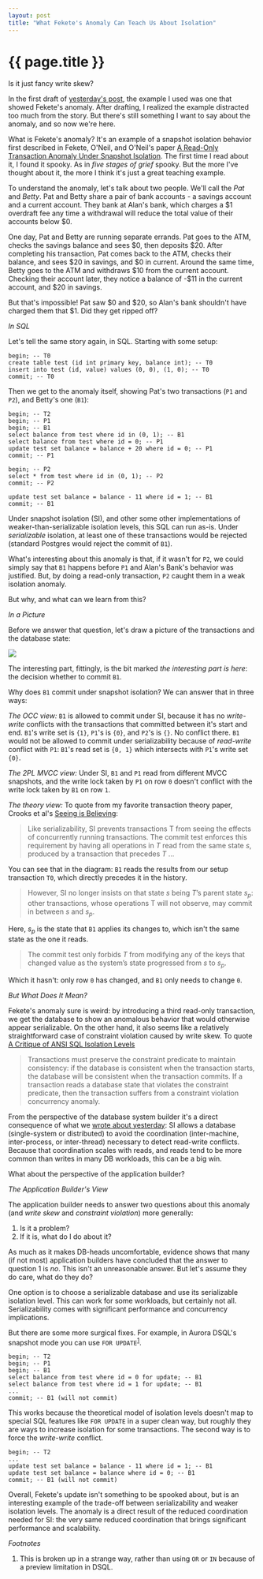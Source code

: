 ```yaml
---
layout: post
title: "What Fekete's Anomaly Can Teach Us About Isolation"
---
```


{{ page.title }}
================

<link rel="stylesheet" href="https://cdnjs.cloudflare.com/ajax/libs/prism/1.29.0/themes/prism.min.css">
<script src="https://cdnjs.cloudflare.com/ajax/libs/prism/1.29.0/prism.min.js"></script>
<script src="https://cdnjs.cloudflare.com/ajax/libs/prism/1.29.0/components/prism-sql.min.js"></script>

<script>
  MathJax = {
    tex: {inlineMath: [['$', '$'], ['\\(', '\\)']],
    processEscapes: true}
  };
</script>
<script id="MathJax-script" async src="https://cdn.jsdelivr.net/npm/mathjax@3/es5/tex-mml-chtml.js"></script>

<p class="meta">Is it just fancy write skew?</p>

In the first draft of [yesterday's post](https://brooker.co.za/blog/2025/02/04/versioning.html), the example I used was one that showed Fekete's anomaly. After drafting, I realized the example distracted too much from the story. But there's still something I want to say about the anomaly, and so now we're here.

What is Fekete's anomaly? It's an example of a snapshot isolation behavior first described in Fekete, O'Neil, and O'Neil's paper [A Read-Only Transaction Anomaly Under Snapshot Isolation](https://dl.acm.org/doi/abs/10.1145/1031570.1031573). The first time I read about it, I found it spooky. As in *five stages of grief* spooky. But the more I've thought about it, the more I think it's just a great teaching example.

To understand the anomaly, let's talk about two people. We'll call the *Pat* and *Betty*. Pat and Betty share a pair of bank accounts - a savings account and a current account. They bank at Alan's bank, which charges a \$1 overdraft fee any time a withdrawal will reduce the total value of their accounts below \$0.

One day, Pat and Betty are running separate errands. Pat goes to the ATM, checks the savings balance and sees \$0, then deposits \$20. After completing his transaction, Pat comes back to the ATM, checks their balance, and sees \$20 in savings, and \$0 in current. Around the same time, Betty goes to the ATM and withdraws \$10 from the current account. Checking their account later, they notice a balance of -\$11 in the current account, and \$20 in savings.

But that's impossible! Pat saw \$0 and \$20, so Alan's bank shouldn't have charged them that \$1. Did they get ripped off?

*In SQL*

Let's tell the same story again, in SQL. Starting with some setup:

<pre><code class="language-sql">begin; -- T0
create table test (id int primary key, balance int); -- T0
insert into test (id, value) values (0, 0), (1, 0); -- T0
commit; -- T0
</code></pre>

Then we get to the anomaly itself, showing Pat's two transactions (`P1` and `P2`), and Betty's one (`B1`):

<pre><code class="language-sql">begin; -- T2
begin; -- P1
begin; -- B1
select balance from test where id in (0, 1); -- B1
select balance from test where id = 0; -- P1
update test set balance = balance + 20 where id = 0; -- P1
commit; -- P1

begin; -- P2
select * from test where id in (0, 1); -- P2
commit; -- P2

update test set balance = balance - 11 where id = 1; -- B1
commit; -- B1
</code></pre>

Under snapshot isolation (SI), and other some other implementations of weaker-than-serializable isolation levels, this SQL can run as-is. Under *serializable* isolation, at least one of these transactions would be rejected (standard Postgres would reject the commit of `B1`).

What's interesting about this anomaly is that, if it wasn't for `P2`, we could simply say that `B1` happens before `P1` and Alan's Bank's behavior was justified. But, by doing a read-only transaction, `P2` caught them in a weak isolation anomaly.

But why, and what can we learn from this?

*In a Picture*

Before we answer that question, let's draw a picture of the transactions and the database state:

![](/blog/images/feketes_anomaly.svg)

The interesting part, fittingly, is the bit marked *the interesting part is here*: the decision whether to commit `B1`.

Why does `B1` commit under snapshot isolation? We can answer that in three ways:

*The OCC view:* `B1` is allowed to commit under SI, because it has no *write-write* conflicts with the transactions that committed between it's start and end. `B1`'s write set is `{1}`, `P1`'s is `{0}`, and `P2`'s is `{}`. No conflict there. `B1` would not be allowed to commit under serializability because of *read-write* conflict with `P1`: `B1`'s read set is `{0, 1}` which intersects with `P1`'s write set `{0}`.

*The 2PL MVCC view:* Under SI, `B1` and `P1` read from different MVCC snapshots, and the write lock taken by `P1` on row `0` doesn't conflict with the write lock taken by `B1` on row `1`.

*The theory view:* To quote from my favorite transaction theory paper, Crooks et al's [Seeing is Believing](https://dl.acm.org/doi/pdf/10.1145/3087801.3087802):

> Like serializability, SI prevents transactions T from seeing the effects of concurrently running transactions. The commit test enforces this requirement by having all operations in $T$ read from the same state $s$, produced by a transaction that precedes $T$ ...

You can see that in the diagram: `B1` reads the results from our setup transaction `T0`, which directly precedes it in the history.

> However, SI no longer insists on that state $s$ being $T$’s parent state $s_p$: other transactions, whose operations T will not observe, may commit in between $s$ and $s_p$.

Here, $s_p$ is the state that `B1` applies its changes to, which isn't the same state as the one it reads.

> The commit test only forbids $T$ from modifying any of the keys that changed value as the system’s state progressed from $s$ to $s_p$.

Which it hasn't: only row `0` has changed, and `B1` only needs to change `0`.

*But What Does It Mean?*

Fekete's anomaly sure is weird: by introducing a third read-only transaction, we get the database to show an anomalous behavior that would otherwise appear serializable. On the other hand, it also seems like a relatively straightforward case of constraint violation caused by write skew. To quote [A Critique of ANSI SQL Isolation Levels](https://www.microsoft.com/en-us/research/wp-content/uploads/2016/02/tr-95-51.pdf)

> Transactions must preserve the constraint predicate to maintain consistency: if the database is consistent when the transaction starts, the database will be consistent when the transaction commits. If a transaction reads a database state that violates the constraint predicate, then the transaction suffers from a constraint violation concurrency anomaly.

From the perspective of the database system builder it's a direct consequence of what we [wrote about yesterday](https://brooker.co.za/blog/2025/02/04/versioning.html): SI allows a database (single-system or distributed) to avoid the coordination (inter-machine, inter-process, or inter-thread) necessary to detect read-write conflicts. Because that coordination scales with reads, and reads tend to be more common than writes in many DB workloads, this can be a big win.

What about the perspective of the application builder?

*The Application Builder's View*

The application builder needs to answer two questions about this anomaly (and *write skew* and *constraint violation*) more generally:

1. Is it a problem?
2. If it is, what do I do about it?

As much as it makes DB-heads uncomfortable, evidence shows that many (if not most) application builders have concluded that the answer to question 1 is *no*. This isn't an unreasonable answer. But let's assume they do care, what do they do?

One option is to choose a serializable database and use its serializable isolation level. This can work for some workloads, but certainly not all. Serializability comes with significant performance and concurrency implications.

But there are some more surgical fixes. For example, in Aurora DSQL's snapshot mode you can use `FOR UPDATE`<sup>[1](#foot1)</sup>.

<pre><code class="language-sql">begin; -- T2
begin; -- P1
begin; -- B1
select balance from test where id = 0 for update; -- B1
select balance from test where id = 1 for update; -- B1
...
commit; -- B1 (will not commit)
</code></pre>

This works because the theoretical model of isolation levels doesn't map to special SQL features like `FOR UPDATE` in a super clean way, but roughly they are ways to increase isolation for some transactions. The second way is to force the *write-write* conflict.

<pre><code class="language-sql">begin; -- T2
...
update test set balance = balance - 11 where id = 1; -- B1
update test set balance = balance where id = 0; -- B1
commit; -- B1 (will not commit)
</code></pre>

Overall, Fekete's update isn't something to be spooked about, but is an interesting example of the trade-off between serializability and weaker isolation levels. The anomaly is a direct result of the reduced coordination needed for SI: the very same reduced coordination that brings significant performance and scalability.

*Footnotes*

1. <a name="foot1"></a> This is broken up in a strange way, rather than using `OR` or `IN` because of a preview limitation in DSQL.